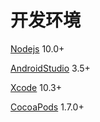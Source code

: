# 开发环境

[Nodejs](https://nodejs.org/zh-cn/) 10.0+

[AndroidStudio](https://developer.android.com/studio/) 3.5+

[Xcode](https://itunes.apple.com/us/app/xcode/id497799835?mt=12) 10.3+

[CocoaPods](https://cocoapods.org/) 1.7.0+
